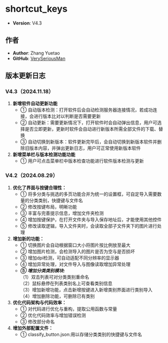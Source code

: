 # shortcut_keys

- **Version**: V4.3

## 作者

- **Author**: Zhang Yuetao
- **GitHub**: [VerySeriousMan](https://github.com/VerySeriousMan)

## 版本更新日志
### V4.3（2024.11.18）
1. **新增软件自动更新功能**
   - ① 自动版本检测：打开软件后会自动检测服务器连接情况，若成功连接，会进行版本比对以判断是否需要更新
   - ② 自动更新：需要更新情况下，打开软件时会自动弹出信息，用户可选择是否立即更新，更新时软件会自动进行新版本所需全部文件的下载、替换
   - ③ 自动切换到新版本：软件更新完毕后，会自动切换到新版本软件并删除旧版本内容，并弹出更新日志，用户可正常使用新版本软件
2. **新增菜单栏与版本检测功能功能**
   - ① 用户可点击菜单栏中版本检查功能进行软件版本检测与更新

### V4.2（2024.08.29）
1. **优化了界面与按键合理性：**
   - ① 将多分类与挑选的多页功能合并为统一的设置框，可自定导入需要数量的分类类别，快捷键与文件名
   - ② 修改按键布局，明晰功能
   - ③ 丰富与完善提示信息，增加文件夹检测
   - ④ 增加按键保护，在打开文件夹与导入保存地址后，才能使用其他控件
   - ⑤ 修改读取逻辑，导入文件夹时，会读取全部子文件夹下的图片进行处理
2. **增加新的功能：**
   - ① 切换图片会自动根据窗口大小将图片按比例放至最大
   - ② 增加图片检测，会检测导入的图片是否为空与是否损坏
   - ③ 增加dpi检测，可自动适配不同分辨率的显示器
   - ④ 增加异常处理，对文件导入与图像读取增加异常处理
   - ***⑤ 增加分类类别模块:***<br>
（1）双击列表可对分类类别重命名<br>
（2）鼠标悬停在列表类别名上可查看类别信息<br>
（3）增加新增功能，点击新增按键进入新增类别界面进行类别导入<br>
（4）增加删除功能，可删除已有类别<br>
3. **优化代码架构与代码效率：**
   - ① 对代码进行优化与重构，提取公用函数与常量
   - ② 优化代码效率与增加错误检测
   - ③ 修改部分命名
4. **增加外部配置文件：**
   - ① classify_button.json:用以存储分类类别的快捷键与文件名
